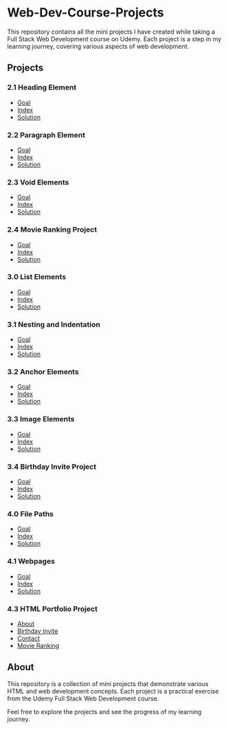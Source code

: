 # Web-Dev-Course-Projects

This repository contains all the mini projects I have created while taking a Full Stack Web Development course on Udemy. Each project is a step in my learning journey, covering various aspects of web development.

## Projects

### 2.1 Heading Element
- [Goal](2.1%20Heading%20Element/goal.png)
- [Index](2.1%20Heading%20Element/index.html)
- [Solution](2.1%20Heading%20Element/solution.html)

### 2.2 Paragraph Element
- [Goal](2.2%20Paragraph%20Element/goal.png)
- [Index](2.2%20Paragraph%20Element/index.html)
- [Solution](2.2%20Paragraph%20Element/solution.html)

### 2.3 Void Elements
- [Goal](2.3%20Void%20Elements/goal.png)
- [Index](2.3%20Void%20Elements/index.html)
- [Solution](2.3%20Void%20Elements/solution.html)

### 2.4 Movie Ranking Project
- [Goal](2.4%20Movie%20Ranking%20Project/goal.png)
- [Index](2.4%20Movie%20Ranking%20Project/index.html)
- [Solution](2.4%20Movie%20Ranking%20Project/solution.html)

### 3.0 List Elements
- [Goal](3.0%20List%20Elements/goal.png)
- [Index](3.0%20List%20Elements/index.html)
- [Solution](3.0%20List%20Elements/solution.html)

### 3.1 Nesting and Indentation
- [Goal](3.1%20Nesting%20and%20Indentation/goal.png)
- [Index](3.1%20Nesting%20and%20Indentation/index.html)
- [Solution](3.1%20Nesting%20and%20Indentation/solution.html)

### 3.2 Anchor Elements
- [Goal](3.2%20Anchor%20Elements/goal.png)
- [Index](3.2%20Anchor%20Elements/index.html)
- [Solution](3.2%20Anchor%20Elements/solution.html)

### 3.3 Image Elements
- [Goal](3.3%20Image%20Elements/goal.png)
- [Index](3.3%20Image%20Elements/index.html)
- [Solution](3.3%20Image%20Elements/solution.html)

### 3.4 Birthday Invite Project
- [Goal](3.4%20Birthday%20Invite%20Project/goal.png)
- [Index](3.4%20Birthday%20Invite%20Project/index.html)
- [Solution](3.4%20Birthday%20Invite%20Project/solution.html)

### 4.0 File Paths
- [Goal](4.0%20File%20Paths/goal.png)
- [Index](4.0%20File%20Paths/index.html)
- [Solution](4.0%20File%20Paths/solution.html)

### 4.1 Webpages
- [Goal](4.1%20Webpages/goal.png)
- [Index](4.1%20Webpages/index.html)
- [Solution](4.1%20Webpages/index.html)

### 4.3 HTML Portfolio Project
- [About](4.3%20HTML%20Porfolio%20Project/public/about.html)
- [Birthday Invite](4.3%20HTML%20Porfolio%20Project/public/birthday-invite.html)
- [Contact](4.3%20HTML%20Porfolio%20Project/public/contact.html)
- [Movie Ranking](4.3%20HTML%20Porfolio%20Project/public/movie-ranking.html)

<!-- Add new projects below this line -->

## About

This repository is a collection of mini projects that demonstrate various HTML and web development concepts. Each project is a practical exercise from the Udemy Full Stack Web Development course.

Feel free to explore the projects and see the progress of my learning journey.

